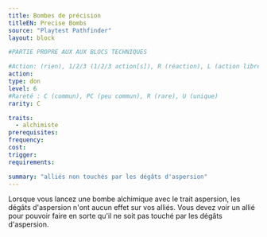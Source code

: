 ```yaml
---
title: Bombes de précision
titleEN: Precise Bombs
source: "Playtest Pathfinder"
layout: block

#PARTIE PROPRE AUX AUX BLOCS TECHNIQUES

#Action: (rien), 1/2/3 (1/2/3 action[s]), R (réaction), L (action libre)
action: 
type: don
level: 6
#Rareté : C (commun), PC (peu commun), R (rare), U (unique)
rarity: C

traits:
  - alchimiste
prerequisites:
frequency: 
cost:
trigger: 
requirements:

summary: "alliés non touchés par les dégâts d'aspersion"
---
```


Lorsque vous lancez une bombe alchimique avec le trait aspersion, les dégâts d'aspersion n'ont aucun effet sur vos alliés. Vous devez voir un allié pour pouvoir faire en sorte qu'il ne soit pas touché par les dégâts d'aspersion.